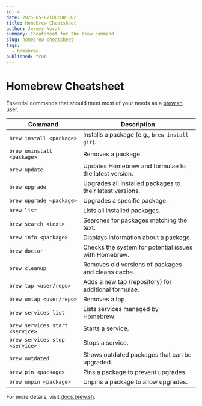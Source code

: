 ```yaml
---
id: 4
date: 2025-05-02T00:00:00Z
title: Homebrew Cheatsheet
author: Jeremy Novak
summary: Cheatsheet for the brew command
slug: homebrew-cheatsheet
tags:
  - homebrew
published: true
---
```


# Homebrew Cheatsheet

Essential commands that should meet most of your needs as a [brew.sh](https://brew.sh) user.

| **Command**                     | **Description**                                              |
|---------------------------------|--------------------------------------------------------------|
| `brew install <package>`        | Installs a package (e.g., `brew install git`).               |
| `brew uninstall <package>`      | Removes a package.                                           |
| `brew update`                   | Updates Homebrew and formulae to the latest version.         |
| `brew upgrade`                  | Upgrades all installed packages to their latest versions.    |
| `brew upgrade <package>`        | Upgrades a specific package.                                 |
| `brew list`                     | Lists all installed packages.                                |
| `brew search <text>`            | Searches for packages matching the text.                     |
| `brew info <package>`           | Displays information about a package.                        |
| `brew doctor`                   | Checks the system for potential issues with Homebrew.        |
| `brew cleanup`                  | Removes old versions of packages and cleans cache.           |
| `brew tap <user/repo>`          | Adds a new tap (repository) for additional formulae.         |
| `brew untap <user/repo>`        | Removes a tap.                                               |
| `brew services list`            | Lists services managed by Homebrew.                          |
| `brew services start <service>` | Starts a service.                                            |
| `brew services stop <service>`  | Stops a service.                                             |
| `brew outdated`                 | Shows outdated packages that can be upgraded.                |
| `brew pin <package>`            | Pins a package to prevent upgrades.                          |
| `brew unpin <package>`          | Unpins a package to allow upgrades.                          |

For more details, visit [docs.brew.sh](https://docs.brew.sh).
